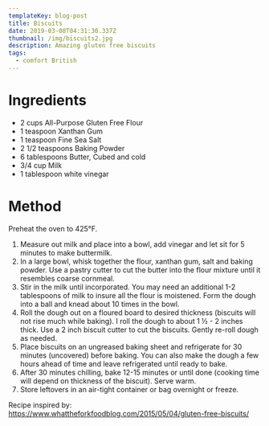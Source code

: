 ```yaml
---
templateKey: blog-post
title: Biscuits
date: 2019-03-08T04:31:30.337Z
thumbnail: /img/biscuits2.jpg
description: Amazing gluten free biscuits
tags:
  - comfort British
---
```

# Ingredients

* 2 cups All-Purpose Gluten Free Flour
* 1 teaspoon Xanthan Gum
* 1 teaspoon Fine Sea Salt
* 2 1/2 teaspoons Baking Powder
* 6 tablespoons Butter, Cubed and cold
* 3/4 cup Milk
* 1 tablespoon white vinegar

# Method

Preheat the oven to 425°F.

1. Measure out milk and place into a bowl, add vinegar and let sit for 5 minutes to make buttermilk. 
2. In a large bowl, whisk together the flour, xanthan gum, salt and baking powder. Use a pastry cutter to cut the butter into the flour mixture until it resembles coarse cornmeal.
3. Stir in the milk until incorporated. You may need an additional 1-2 tablespoons of milk to insure all the flour is moistened. Form the dough into a ball and knead about 10 times in the bowl.
4. Roll the dough out on a floured board to desired thickness (biscuits will not rise much while baking). I roll the dough to about 1 ½ - 2 inches thick. Use a 2 inch biscuit cutter to cut the biscuits. Gently re-roll dough as needed.
5. Place biscuits on an ungreased baking sheet and refrigerate for 30 minutes (uncovered) before baking. You can also make the dough a few hours ahead of time and leave refrigerated until ready to bake.
6. After 30 minutes chilling, bake 12-15 minutes or until done (cooking time will depend on thickness of the biscuit). Serve warm.
7. Store leftovers in an air-tight container or bag overnight or freeze.

Recipe inspired by: <https://www.whattheforkfoodblog.com/2015/05/04/gluten-free-biscuits/>

